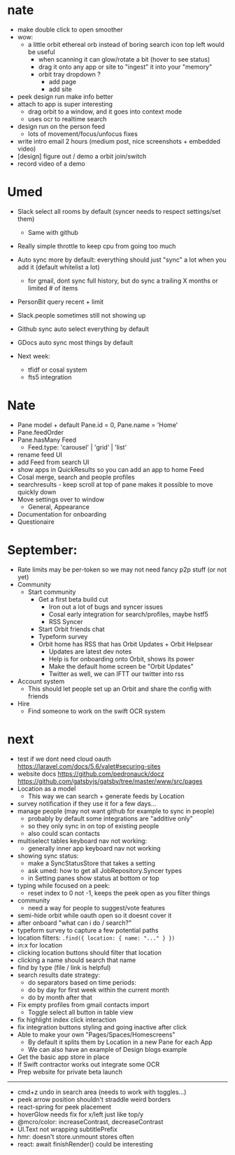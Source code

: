 # nate

- make double click to open smoother
- wow:
  - a little orbit ethereal orb instead of boring search icon top left would be useful
    - when scanning it can glow/rotate a bit (hover to see status)
    - drag it onto any app or site to "ingest" it into your "memory"
    - orbit tray dropdown ?
      - add page
      - add site
- peek design run make info better
- attach to app is super interesting
  - drag orbit to a window, and it goes into context mode
  - uses ocr to realtime search
- design run on the person feed
  - lots of movement/focus/unfocus fixes
- write intro email 2 hours (medium post, nice screenshots + embedded video)
- [design] figure out / demo a orbit join/switch
- record video of a demo

# Umed

- Slack select all rooms by default (syncer needs to respect settings/set them)
  - Same with github
- Really simple throttle to keep cpu from going too much
- Auto sync more by default: everything should just "sync" a lot when you add it (default whitelist a lot)
  - for gmail, dont sync full history, but do sync a trailing X months or limited # of items
- PersonBit query recent + limit
- Slack.people sometimes still not showing up
- Github sync auto select everything by default
- GDocs auto sync most things by default

- Next week:
  - tfidf or cosal system
  - fts5 integration

# Nate

- Pane model + default Pane.id = 0, Pane.name = 'Home'
- Pane.feedOrder
- Pane.hasMany Feed
  - Feed.type: 'carousel' | 'grid' | 'list'
- rename feed UI
- add Feed from search UI
- show apps in QuickResults so you can add an app to home Feed
- Cosal merge, search and people profiles
- searchresults - keep scroll at top of pane makes it possible to move quickly down
- Move settings over to window
  - General, Appearance
- Documentation for onboarding
- Questionaire

# September:

- Rate limits may be per-token so we may not need fancy p2p stuff (or not yet)
- Community
  - Start community
    - Get a first beta build cut
      - Iron out a lot of bugs and syncer issues
      - Cosal early integration for search/profiles, maybe hstf5
      - RSS Syncer
    - Start Orbit friends chat
    - Typeform survey
    - Orbit home has RSS that has Orbit Updates + Orbit Helpsear
      - Updates are latest dev notes
      - Help is for onboarding onto Orbit, shows its power
      - Make the default home screen be "Orbit Updates"
      - Twitter as well, we can IFTT our twitter into rss
- Account system
  - This should let people set up an Orbit and share the config with friends
- Hire
  - Find someone to work on the swift OCR system

# next

- test if we dont need cloud oauth https://laravel.com/docs/5.6/valet#securing-sites
- website docs https://github.com/pedronauck/docz https://github.com/gatsbyjs/gatsby/tree/master/www/src/pages
- Location as a model
  - This way we can search + generate feeds by Location
- survey notification if they use it for a few days...
- manage people (may not want github for example to sync in people)
  - probably by default some integrations are "additive only"
  - so they only sync in on top of existing people
  - also could scan contacts
- multiselect tables keyboard nav not working:
  - generally inner app keyboard nav not working
- showing sync status:
  - make a SyncStatusStore that takes a setting
  - ask umed: how to get all JobRepository.Syncer types
  - in Setting panes show status at bottom or top
- typing while focused on a peek:
  - reset index to 0 not -1, keeps the peek open as you filter things
- community
  - need a way for people to suggest/vote features
- semi-hide orbit while oauth open so it doesnt cover it
- after onboard "what can i do / search?"
- typeform survey to capture a few potential paths
- location filters: `.find({ location: { name: "..." } })`
- in:x for location
- clicking location buttons should filter that location
- clicking a name should search that name
- find by type (file / link is helpful)
- search results date strategy:
  - do separators based on time periods:
  - do by day for first week within the current month
  - do by month after that
- Fix empty profiles from gmail contacts import
  - Toggle select all button in table view
- fix highlight index click interaction
- fix integration buttons styling and going inactive after click
- Able to make your own "Pages/Spaces/Homescreens"
  - By default it splits them by Location in a new Pane for each App
  - We can also have an example of Design blogs example
- Get the basic app store in place
- If Swift contractor works out integrate some OCR
- Prep website for private beta launch

---

- cmd+z undo in search area (needs to work with toggles...)
- peek arrow position shouldn't straddle weird borders
- react-spring for peek placement
- hoverGlow needs fix for x/left just like top/y
- @mcro/color: increaseContrast, decreaseContrast
- UI.Text not wrapping subtitlePrefix
- hmr: doesn't store.unmount stores often
- react: await finishRender() could be interesting
